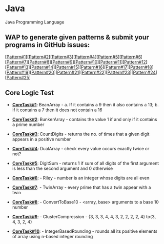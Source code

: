 # Java
Java Programming Language

## WAP to generate given patterns & submit your programs in GitHub issues:
[[Pattern#1](https://github.com/KCE/Java/issues/1)][[Pattern#2](https://github.com/KCE/Java/issues/2)][[Pattern#3](https://github.com/KCE/Java/issues/3)][[Pattern#4](https://github.com/KCE/Java/issues/4)][[Pattern#5](https://github.com/KCE/Java/issues/5)][[Pattern#6](https://github.com/KCE/Java/issues/6)][[Pattern#7](https://github.com/KCE/Java/issues/7)][[Pattern#8](https://github.com/KCE/Java/issues/8)][[Pattern#9](https://github.com/KCE/Java/issues/9)][[Pattern#10](https://github.com/KCE/Java/issues/10)][[Pattern#11](https://github.com/KCE/Java/issues/11)][[Pattern#12](https://github.com/KCE/Java/issues/12)][[Pattern#13](https://github.com/KCE/Java/issues/13)][[Pattern#14](https://github.com/KCE/Java/issues/14)][[Pattern#15](https://github.com/KCE/Java/issues/15)][[Pattern#16](https://github.com/KCE/Java/issues/16)][[Pattern#17](https://github.com/KCE/Java/issues/17)][[Pattern#18](https://github.com/KCE/Java/issues/18)][[Pattern#19](https://github.com/KCE/Java/issues/19)][[Pattern#20](https://github.com/KCE/Java/issues/20)][[Pattern#21](https://github.com/KCE/Java/issues/21)][[Pattern#22](https://github.com/KCE/Java/issues/22)][[Pattern#23](https://github.com/KCE/Java/issues/23)][[Pattern#24](https://github.com/KCE/Java/issues/24)][[Pattern#25](https://github.com/KCE/Java/issues/25)]

## Core Logic Test
- **[CoreTask#1](https://github.com/KCE/Java/issues/26)**: BeanArray - a. If it contains a 9 then it also contains a 13; b. If it  contains a 7 then it does not contain a 16

- **[CoreTask#2](https://github.com/KCE/Java/issues/27)**: BunkerArray - contains the value 1 if and only if it contains a prime number

- **[CoreTask#3](https://github.com/KCE/Java/issues/28)**: CountDigits - returns the no. of times that a given digit appears in a positive number

- **[CoreTask#4](https://github.com/KCE/Java/issues/29)**: DualArray - check every value occurs exactly twice or not?

- **[CoreTask#5](https://github.com/KCE/Java/issues/30)**: DigitSum - returns 1 if sum of all digits of the first argument is less than the second argument and 0 otherwise

- **[CoreTask#6]()**: - Riley - number is an integer whose digits are all even

- **[CoreTask#7]()**: - TwinArray - every prime that has a twin appear with a twin

- **[CoreTask#8]()**: - ConvertToBase10 - <array, base> arguments to a base 10 number

- **[CoreTask#9]()**: - ClusterCompression - {3, 3, 3, 4, 4, 3, 2, 2, 2, 2, 4} to{3, 4, 3, 2, 4}

- **[CoreTask#10]()**: - IntegerBasedRounding - rounds  all  its  positive  elements of array using n-based integer rounding
